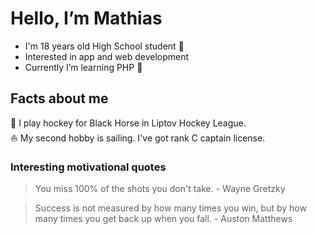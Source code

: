 # Hello, I’m Mathias
- I'm 18 years old High School student 🏫
- Interested in app and web development
- Currently I’m learning PHP 🐘

## Facts about me
🏒 I play hockey for Black Horse in Liptov Hockey League. <br>
⛵ My second hobby is sailing. I've got rank C captain license.

### Interesting motivational quotes
> You miss 100% of the shots you don't take. - Wayne Gretzky

> Success is not measured by how many times you win, but by how many times you get back up when you fall. - Auston Matthews
